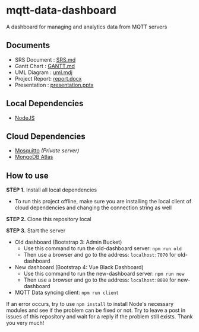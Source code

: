 # mqtt-data-dashboard

A dashboard for managing and analytics data from MQTT servers

## Documents

* SRS Document  : [SRS.md](/SRS.md)
* Gantt Chart   : [GANTT.md](/GANTT.md)
* UML Diagram   : [uml.mdj](/document/uml.mdj)
* Project Report: [report.docx](/document/report.docx)
* Presentation  : [presentation.pptx](/document/presentation.pptx)

## Local Dependencies

* [NodeJS](https://nodejs.org)

## Cloud Dependencies

* [Mosquitto](https://mosquitto.org/) *(Private server)*
* [MongoDB Atlas](https://www.mongodb.com/atlas)

## How to use

**STEP 1.** Install all local dependencies

* To run this project offline, make sure you are installing the local client of cloud dependencies and changing the connection string as well

**STEP 2.** Clone this repository local

**STEP 3.** Start the server

* Old dashboard (Bootstrap 3: Admin Bucket)
  * Use this command to run the old-dashboard server: `npm run old`
  * Then use a browser and go to the address: `localhost:7070` for old-dashboard
* New dashboard (Bootstrap 4: Vue Black Dashboard)
  * Use this command to run the new-dashboard server: `npm run new`
  * Then use a browser and go to the address: `localhost:8080` for new-dashboard
* MQTT Data syncing client: `npm run client`

If an error occurs, try to use `npm install` to install Node's necessary modules and see if the problem can be fixed or not. Try to leave a post in issues of this repository and wait for a reply if the problem still exists. Thank you very much!
